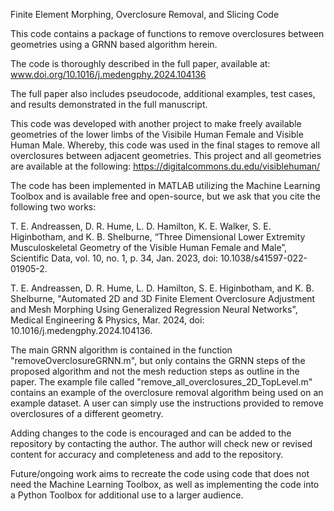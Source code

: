 Finite Element Morphing, Overclosure Removal, and Slicing Code

This code contains a package of functions to remove overclosures between geometries using a GRNN based algorithm herein.

The code is thoroughly described in the full paper, available at: www.doi.org/10.1016/j.medengphy.2024.104136

The full paper also includes pseudocode, additional examples, test cases, and results demonstrated in the full manuscript.

This code was developed with another project to make freely available geometries of the lower limbs of the Visibile Human Female and Visible Human Male. Whereby, this code was used in the final stages to remove all overclosures between adjacent geometries. This project and all geometries are available at the following: https://digitalcommons.du.edu/visiblehuman/

The code has been implemented in MATLAB utilizing the Machine Learning Toolbox and is available free and open-source, but we ask that you cite the following two works:

T. E. Andreassen, D. R. Hume, L. D. Hamilton, K. E. Walker, S. E. Higinbotham, and K. B. Shelburne, “Three Dimensional Lower Extremity Musculoskeletal Geometry of the Visible Human Female and Male”, Scientific Data, vol. 10, no. 1, p. 34, Jan. 2023, doi: 10.1038/s41597-022-01905-2.

T. E. Andreassen, D. R. Hume, L. D. Hamilton, S. E. Higinbotham, and K. B. Shelburne, "Automated 2D and 3D Finite Element Overclosure Adjustment and Mesh Morphing Using Generalized Regression Neural Networks", Medical Engineering & Physics, Mar. 2024, doi: 10.1016/j.medengphy.2024.104136.

The main GRNN algorithm is contained in the function "removeOverclosureGRNN.m", but only contains the GRNN steps of the proposed algorithm and not the mesh reduction steps as outline in the paper. The example file called "remove_all_overclosures_2D_TopLevel.m" contains an example of the overclosure removal algorithm being used on an example dataset.
A user can simply use the instructions provided to remove overclosures of a different geometry.

Adding changes to the code is encouraged and can be added to the repository by contacting the author. The author will check new or revised content for accuracy and completeness and add to the repository.

Future/ongoing work aims to recreate the code using code that does not need the Machine Learning Toolbox, as well as implementing the code into a Python Toolbox for additional use to a larger audience.
